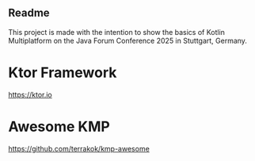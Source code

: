 ## Readme

This project is made with the intention to show the basics of Kotlin Multiplatform on the Java Forum Conference 2025 in
Stuttgart, Germany.

# Ktor Framework

https://ktor.io

# Awesome KMP

https://github.com/terrakok/kmp-awesome
